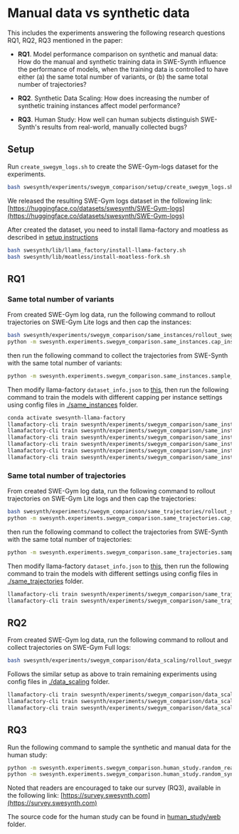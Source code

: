 # Manual data vs synthetic data

This includes the experiments answering the following research questions RQ1, RQ2, RQ3 mentioned in the paper:

- **RQ1**. Model performance comparison on synthetic and manual data: How do the manual and synthetic training data in SWE-Synth influence the performance of models, when the training data is controlled to have either (a) the same total number of variants, or (b) the same total number of trajectories?

- **RQ2**. Synthetic Data Scaling: How does increasing the number of synthetic training instances affect model performance?

- **RQ3**. Human Study: How well can human subjects distinguish SWE-Synth's results from real-world, manually collected bugs?

## Setup

Run `create_swegym_logs.sh` to create the SWE-Gym-logs dataset for the experiments.

```bash
bash swesynth/experiments/swegym_comparison/setup/create_swegym_logs.sh
```

We released the resulting SWE-Gym logs dataset in the following link: [https://huggingface.co/datasets/swesynth/SWE-Gym-logs](https://huggingface.co/datasets/swesynth/SWE-Gym-logs)

After created the dataset, you need to install llama-factory and moatless as described in [setup instructions](../README.md)

```bash
bash swesynth/lib/llama_factory/install-llama-factory.sh
bash swesynth/lib/moatless/install-moatless-fork.sh
```

## **RQ1**

### Same total number of variants

From created SWE-Gym log data, run the following command to rollout trajectories on SWE-Gym Lite logs and then cap the instances:

```bash
bash swesynth/experiments/swegym_comparison/same_instances/rollout_swegym_lite.sh
python -m swesynth.experiments.swegym_comparison.same_instances.cap_instances
```

then run the following command to collect the trajectories from SWE-Synth with the same total number of variants:

```bash
python -m swesynth.experiments.swegym_comparison.same_instances.sample_variants
```

Then modify llama-factory `dataset_info.json` to [this](./same_instances/dataset_info.json), then run the following command to train the models with different capping per instance settings using config files in [./same_instances](./same_instances) folder.

```bash
conda activate swesynth-llama-factory
llamafactory-cli train swesynth/experiments/swegym_comparison/same_instances/swegym-lite-cap1.yaml
llamafactory-cli train swesynth/experiments/swegym_comparison/same_instances/swegym-lite-cap2.yaml
llamafactory-cli train swesynth/experiments/swegym_comparison/same_instances/swegym-lite-cap3.yaml
llamafactory-cli train swesynth/experiments/swegym_comparison/same_instances/swegym-mutant-cap1.yaml
llamafactory-cli train swesynth/experiments/swegym_comparison/same_instances/swegym-mutant-cap2.yaml
llamafactory-cli train swesynth/experiments/swegym_comparison/same_instances/swegym-mutant-cap3.yaml
```

### Same total number of trajectories

From created SWE-Gym log data, run the following command to rollout trajectories on SWE-Gym Lite logs and then cap the trajectories:

```bash
bash swesynth/experiments/swegym_comparison/same_trajectories/rollout_swegym_lite.sh
python -m swesynth.experiments.swegym_comparison.same_trajectories.cap_traj
```

then run the following command to collect the trajectories from SWE-Synth with the same total number of trajectories:

```bash
python -m swesynth.experiments.swegym_comparison.same_trajectories.sample_traj
```

Then modify llama-factory `dataset_info.json` to [this](./same_trajectories/dataset_info.json), then run the following command to train the models with different settings using config files in [./same_trajectories](./same_trajectories) folder.

```bash
llamafactory-cli train swesynth/experiments/swegym_comparison/same_trajectories/mutant-1k.yaml
llamafactory-cli train swesynth/experiments/swegym_comparison/same_trajectories/swegym-lite-cap30.yaml
```

## **RQ2**

From created SWE-Gym log data, run the following command to rollout and collect trajectories on SWE-Gym Full logs:

```bash
bash swesynth/experiments/swegym_comparison/data_scaling/rollout_swegym_full.sh
```

Follows the similar setup as above to train remaining experiments using config files in [./data_scaling](./data_scaling) folder.

```bash
llamafactory-cli train swesynth/experiments/swegym_comparison/data_scaling/swegym-full-cap1.yaml
llamafactory-cli train swesynth/experiments/swegym_comparison/data_scaling/swegym-full-cap2.yaml
llamafactory-cli train swesynth/experiments/swegym_comparison/data_scaling/swegym-lite-cap14.yaml
```

## **RQ3**

Run the following command to sample the synthetic and manual data for the human study:

```bash
python -m swesynth.experiments.swegym_comparison.human_study.random_real_bug
python -m swesynth.experiments.swegym_comparison.human_study.random_synthetic_bug
```

Noted that readers are encouraged to take our survey (RQ3), available in the following link: [https://survey.swesynth.com](https://survey.swesynth.com)

The source code for the human study can be found in [human_study/web](./human_study/web) folder.
